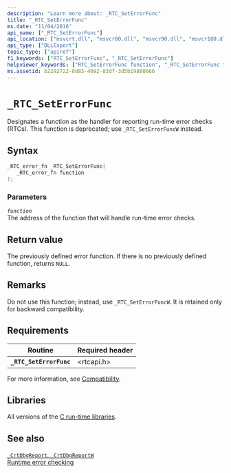 ```yaml
---
description: "Learn more about: _RTC_SetErrorFunc"
title: "_RTC_SetErrorFunc"
ms.date: "11/04/2016"
api_name: ["_RTC_SetErrorFunc"]
api_location: ["msvcrt.dll", "msvcr80.dll", "msvcr90.dll", "msvcr100.dll", "msvcr100_clr0400.dll", "msvcr110.dll", "msvcr110_clr0400.dll", "msvcr120.dll", "msvcr120_clr0400.dll", "ucrtbase.dll"]
api_type: ["DLLExport"]
topic_type: ["apiref"]
f1_keywords: ["RTC_SetErrorFunc", "_RTC_SetErrorFunc"]
helpviewer_keywords: ["RTC_SetErrorFunc function", "_RTC_SetErrorFunc function"]
ms.assetid: b2292722-0d83-4092-83df-3d5b19880666
---
```

# `_RTC_SetErrorFunc`

Designates a function as the handler for reporting run-time error checks (RTCs). This function is deprecated; use `_RTC_SetErrorFuncW` instead.

## Syntax

```C
_RTC_error_fn _RTC_SetErrorFunc(
   _RTC_error_fn function
);
```

### Parameters

*`function`*\
The address of the function that will handle run-time error checks.

## Return value

The previously defined error function. If there is no previously defined function, returns `NULL`.

## Remarks

Do not use this function; instead, use `_RTC_SetErrorFuncW`. It is retained only for backward compatibility.

## Requirements

|Routine|Required header|
|-------------|---------------------|
|**`_RTC_SetErrorFunc`**|\<rtcapi.h>|

For more information, see [Compatibility](../compatibility.md).

## Libraries

All versions of the [C run-time libraries](../crt-library-features.md).

## See also

[`_CrtDbgReport`, `_CrtDbgReportW`](crtdbgreport-crtdbgreportw.md)\
[Runtime error checking](../run-time-error-checking.md)
